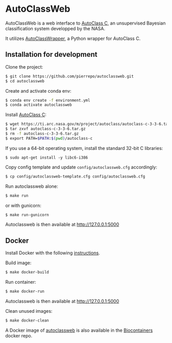 # AutoClassWeb

AutoClassWeb is a web interface to [AutoClass C](https://ti.arc.nasa.gov/tech/rse/synthesis-projects-applications/autoclass/autoclass-c/), an unsupervised Bayesian classification system developped by the NASA.

It utilizes [AutoClassWrapper](https://github.com/pierrepo/autoclasswrapper), a Python wrapper for AutoClass C. 

## Installation for development

Clone the project:
```bash
$ git clone https://github.com/pierrepo/autoclassweb.git
$ cd autoclassweb
```

Create and activate conda env:
```bash
$ conda env create -f environment.yml
$ conda activate autoclassweb
```

Install [AutoClass C](https://ti.arc.nasa.gov/tech/rse/synthesis-projects-applications/autoclass/autoclass-c/):

```bash
$ wget https://ti.arc.nasa.gov/m/project/autoclass/autoclass-c-3-3-6.tar.gz
$ tar zxvf autoclass-c-3-3-6.tar.gz
$ rm -f autoclass-c-3-3-6.tar.gz
$ export PATH=$PATH:$(pwd)/autoclass-c
```
If you use a 64-bit operating system, install the standard 32-bit C libraries:
```
$ sudo apt-get install -y libc6-i386
```

Copy config template and update `config/autoclassweb.cfg` accordingly:
```bash
$ cp config/autoclassweb-template.cfg config/autoclassweb.cfg
```

Run autoclassweb alone:
```bash
$ make run
```

or with gunicorn:
```bash
$ make run-gunicorn
```

Autoclassweb is then available at <http://127.0.0.1:5000>

## Docker 

Install Docker with the following [instructions](https://docs.docker.com/install/linux/docker-ce/ubuntu/).

Build image:
```bash
$ make docker-build
```

Run container:
```bash
$ make docker-run
```

Autoclassweb is then available at <http://127.0.0.1:5000>

Clean unused images:
```bash
$ make docker-clean
```

A Docker image of [autoclassweb](https://hub.docker.com/r/biocontainers/autoclassweb) is also available in the [Biocontainers](https://biocontainers.pro/) docker repo.


